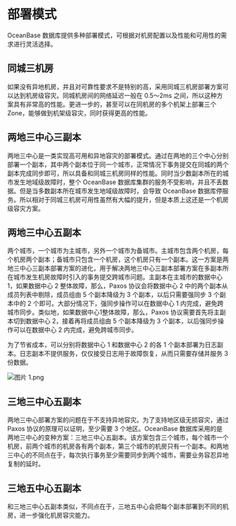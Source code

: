部署模式
====

OceanBase 数据库提供多种部署模式，可根据对机房配置以及性能和可用性的需求进行灵活选择。

同城三机房 
--------------

如果没有异地机房，并且对可靠性要求不是特别的高，采用同城三机房部署方案可以达到机房级容灾。同城机房间的网络延迟一般在 0.5～2ms 之间，所以这种方案具有非常高的性能。更进一步的，甚至可以在同机房的多个机架上部署三个 Zone，能够做到机架级容灾，同时获得更高的性能。

两地三中心三副本 
-----------------

两地三中心是一类实现高可用和异地容灾的部署模式。通过在两地的三个中心分别部署一个副本，其中两个副本位于同一个城市，正常情况下事务提交在同城的两个副本完成同步即可，所以具备和同城三机房同样的性能。同时当少数副本所在的城市发生地域级故障时，整个 OceanBase 数据库集群的服务不受影响，并且不丢数据。但是当多数副本所在城市发生地域级故障时，会导致 OceanBase 数据库停服务。所以相对于同城三机房可用性虽然有大幅的提升，但是本质上这还是一个机房级容灾方案。

两地三中心五副本 
-----------------

两个城市，一个城市为主城市，另外一个城市为备城市。主城市包含两个机房，每个机房两个副本；备城市只包含一个机房，这个机房只有一个副本。这一方案是两地三中心三副本部署方案的进化，用于解决两地三中心三副本部署方案在多副本所在城市发生机房故障时引入的事务提交跨城市问题。主副本在主城市的数据中心 1，如果数据中心 2 整体故障，那么，Paxos 协议会将数据中心 2 中的两个副本从成员列表中剔除，成员组由 5 个副本降级为 3 个副本，以后只需要强同步 3 个副本中的 2 个即可。大部分情况下，强同步操作可以在数据中心 1 内完成，避免跨城市同步。类似地，如果数据中心1整体故障，那么，Paxos 协议需要首先将主副本切到数据中心 2，接着再将成员组由 5 个副本降级为 3 个副本，以后强同步操作可以在数据中心 2 内完成，避免跨城市同步。

为了节省成本，可以分别将数据中心 1 和数据中心 2 的各 1 个副本部署为日志副本。日志副本不提供服务，仅仅接受日志用于故障恢复，从而只需要存储并服务 3 份数据。

![图片 1.png](https://help-static-aliyun-doc.aliyuncs.com/assets/img/zh-CN/1317076061/p184504.png "图片 1.png")

三地三中心五副本 
-----------------

两地三中心部署方案的问题在于不支持异地容灾。为了支持地区级无损容灾，通过 Paxos 协议的原理可以证明，至少需要 3 个地区。OceanBase 数据库采用的是两地三中心的变种方案：三地三中心五副本。该方案包含三个城市，每个城市一个机房，前两个城市的机房各有两个副本，第三个城市的机房只有一个副本。和两地三中心的不同点在于，每次执行事务至少需要同步到两个城市，需要业务容忍异地复制的延时。

三地五中心五副本 
-----------------

和三地三中心五副本类似，不同点在于，三地五中心会把每个副本部署到不同的机房，进一步强化机房容灾能力。
